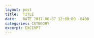 ```yaml
---
layout: post
title:  TITLE
date:   DATE 2017-06-07 12:00:00 -0400
categories: CATEGORY
excerpt: EXCERPT
---
```

